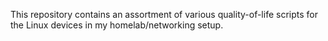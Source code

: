 This repository contains an assortment of various quality-of-life scripts for the Linux devices in my homelab/networking setup. 
